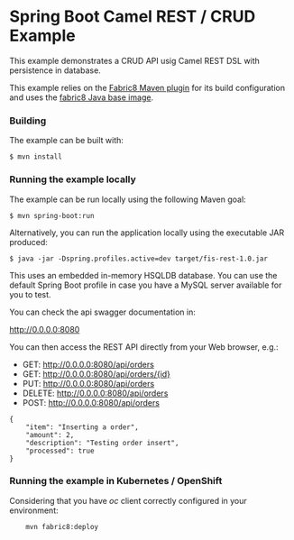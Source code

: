 # Spring Boot Camel REST / CRUD Example

This example demonstrates a CRUD API usig Camel REST DSL with persistence in database.

This example relies on the [Fabric8 Maven plugin](https://maven.fabric8.io) for its build configuration
and uses the [fabric8 Java base image](https://github.com/fabric8io/base-images#java-base-images).

### Building

The example can be built with:

    $ mvn install

### Running the example locally

The example can be run locally using the following Maven goal:

    $ mvn spring-boot:run

Alternatively, you can run the application locally using the executable JAR produced:

    $ java -jar -Dspring.profiles.active=dev target/fis-rest-1.0.jar

This uses an embedded in-memory HSQLDB database. You can use the default Spring Boot profile in case you have a MySQL server available for you to test.

You can check the api swagger documentation in:

http://0.0.0.0:8080

You can then access the REST API directly from your Web browser, e.g.:

- GET: http://0.0.0.0:8080/api/orders
- GET: http://0.0.0.0:8080/api/orders/{id}
- PUT: http://0.0.0.0:8080/api/orders
- DELETE: http://0.0.0.0:8080/api/orders
- POST: http://0.0.0.0:8080/api/orders

```
{
	"item": "Inserting a order",
	"amount": 2,
	"description": "Testing order insert",
	"processed": true
}
```

### Running the example in Kubernetes / OpenShift

Considering that you have *oc* client correctly configured in your environment:

```
    mvn fabric8:deploy
```
